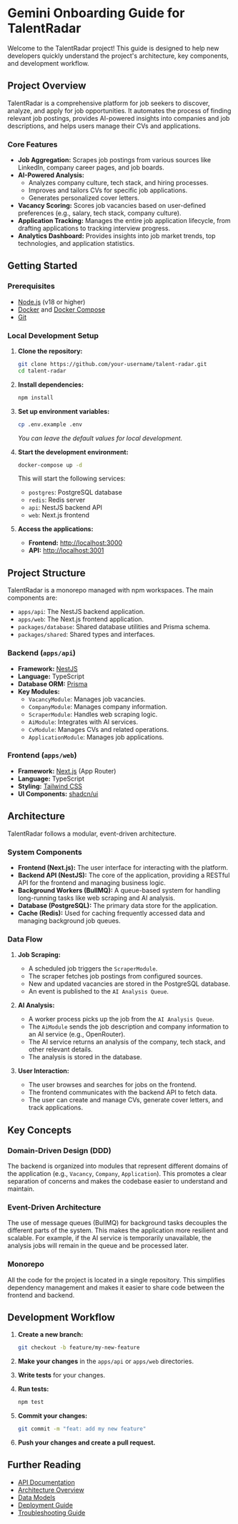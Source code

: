 # Gemini Onboarding Guide for TalentRadar

Welcome to the TalentRadar project! This guide is designed to help new developers quickly understand the project's architecture, key components, and development workflow.

## Project Overview

TalentRadar is a comprehensive platform for job seekers to discover, analyze, and apply for job opportunities. It automates the process of finding relevant job postings, provides AI-powered insights into companies and job descriptions, and helps users manage their CVs and applications.

### Core Features

*   **Job Aggregation:** Scrapes job postings from various sources like LinkedIn, company career pages, and job boards.
*   **AI-Powered Analysis:**
    *   Analyzes company culture, tech stack, and hiring processes.
    *   Improves and tailors CVs for specific job applications.
    *   Generates personalized cover letters.
*   **Vacancy Scoring:** Scores job vacancies based on user-defined preferences (e.g., salary, tech stack, company culture).
*   **Application Tracking:** Manages the entire job application lifecycle, from drafting applications to tracking interview progress.
*   **Analytics Dashboard:** Provides insights into job market trends, top technologies, and application statistics.

## Getting Started

### Prerequisites

*   [Node.js](https://nodejs.org/) (v18 or higher)
*   [Docker](https://www.docker.com/) and [Docker Compose](https://docs.docker.com/compose/)
*   [Git](https://git-scm.com/)

### Local Development Setup

1.  **Clone the repository:**

    ```bash
    git clone https://github.com/your-username/talent-radar.git
    cd talent-radar
    ```

2.  **Install dependencies:**

    ```bash
    npm install
    ```

3.  **Set up environment variables:**

    ```bash
    cp .env.example .env
    ```

    *You can leave the default values for local development.*

4.  **Start the development environment:**

    ```bash
    docker-compose up -d
    ```

    This will start the following services:
    *   `postgres`: PostgreSQL database
    *   `redis`: Redis server
    *   `api`: NestJS backend API
    *   `web`: Next.js frontend

5.  **Access the applications:**

    *   **Frontend:** [http://localhost:3000](http://localhost:3000)
    *   **API:** [http://localhost:3001](http://localhost:3001)

## Project Structure

TalentRadar is a monorepo managed with npm workspaces. The main components are:

*   `apps/api`: The NestJS backend application.
*   `apps/web`: The Next.js frontend application.
*   `packages/database`: Shared database utilities and Prisma schema.
*   `packages/shared`: Shared types and interfaces.

### Backend (`apps/api`)

*   **Framework:** [NestJS](https://nestjs.com/)
*   **Language:** TypeScript
*   **Database ORM:** [Prisma](https://www.prisma.io/)
*   **Key Modules:**
    *   `VacancyModule`: Manages job vacancies.
    *   `CompanyModule`: Manages company information.
    *   `ScraperModule`: Handles web scraping logic.
    *   `AiModule`: Integrates with AI services.
    *   `CvModule`: Manages CVs and related operations.
    *   `ApplicationModule`: Manages job applications.

### Frontend (`apps/web`)

*   **Framework:** [Next.js](https://nextjs.org/) (App Router)
*   **Language:** TypeScript
*   **Styling:** [Tailwind CSS](https://tailwindcss.com/)
*   **UI Components:** [shadcn/ui](https://ui.shadcn.com/)

## Architecture

TalentRadar follows a modular, event-driven architecture.

### System Components

*   **Frontend (Next.js):** The user interface for interacting with the platform.
*   **Backend API (NestJS):** The core of the application, providing a RESTful API for the frontend and managing business logic.
*   **Background Workers (BullMQ):** A queue-based system for handling long-running tasks like web scraping and AI analysis.
*   **Database (PostgreSQL):** The primary data store for the application.
*   **Cache (Redis):** Used for caching frequently accessed data and managing background job queues.

### Data Flow

1.  **Job Scraping:**
    *   A scheduled job triggers the `ScraperModule`.
    *   The scraper fetches job postings from configured sources.
    *   New and updated vacancies are stored in the PostgreSQL database.
    *   An event is published to the `AI Analysis Queue`.

2.  **AI Analysis:**
    *   A worker process picks up the job from the `AI Analysis Queue`.
    *   The `AiModule` sends the job description and company information to an AI service (e.g., OpenRouter).
    *   The AI service returns an analysis of the company, tech stack, and other relevant details.
    *   The analysis is stored in the database.

3.  **User Interaction:**
    *   The user browses and searches for jobs on the frontend.
    *   The frontend communicates with the backend API to fetch data.
    *   The user can create and manage CVs, generate cover letters, and track applications.

## Key Concepts

### Domain-Driven Design (DDD)

The backend is organized into modules that represent different domains of the application (e.g., `Vacancy`, `Company`, `Application`). This promotes a clear separation of concerns and makes the codebase easier to understand and maintain.

### Event-Driven Architecture

The use of message queues (BullMQ) for background tasks decouples the different parts of the system. This makes the application more resilient and scalable. For example, if the AI service is temporarily unavailable, the analysis jobs will remain in the queue and be processed later.

### Monorepo

All the code for the project is located in a single repository. This simplifies dependency management and makes it easier to share code between the frontend and backend.

## Development Workflow

1.  **Create a new branch:**

    ```bash
    git checkout -b feature/my-new-feature
    ```

2.  **Make your changes** in the `apps/api` or `apps/web` directories.

3.  **Write tests** for your changes.

4.  **Run tests:**

    ```bash
    npm test
    ```

5.  **Commit your changes:**

    ```bash
    git commit -m "feat: add my new feature"
    ```

6.  **Push your changes and create a pull request.**

## Further Reading

*   [API Documentation](./docs/API.md)
*   [Architecture Overview](./docs/ARCHITECTURE.md)
*   [Data Models](./docs/DATA_MODELS.md)
*   [Deployment Guide](./docs/DEPLOYMENT.md)
*   [Troubleshooting Guide](./docs/TROUBLESHOOTING.md)
